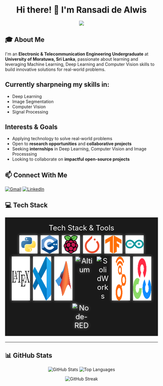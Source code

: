 
<h1 align="center">Hi there! 👋 I'm Ransadi de Alwis</h1>


<p align="center">
  
  <img src="https://komarev.com/ghpvc/?username=RansadiDeAlwis&label=Profile+Views&color=blue&style=flat"  /> 
</p>

## 🎓 About Me
I'm an **Electronic & Telecommunication Engineering Undergraduate** at **University of Moratuwa, Sri Lanka**, passionate about learning and leveraging Machine Learning, Deep Learning and Computer Vision skills to build innovative solutions for real-world problems.

## Currently sharpneing my skills in:
-  Deep Learning   
-  Image Segmentation 
-  Computer Vision
- Signal Processing 

## Interests & Goals
- Applying technology to solve real-world problems
- Open to **research opportunities** and **collaborative projects**
- Seeking **internships** in Deep Learning, Computer Vision and Image Processsing
- Looking to collaborate on **impactful open-source projects**

## 📫 Connect With Me
[![Gmail](https://img.shields.io/badge/Gmail-D14836?style=for-the-badge&logo=gmail&logoColor=white)](mailto:rmovinya10@gmail.com)
[![LinkedIn](https://img.shields.io/badge/LinkedIn-0077B5?style=for-the-badge&logo=linkedin&logoColor=white)](www.linkedin.com/in/ransadi-de-alwis-739768278)


## 💻 Tech Stack
<div style="background-color: #1a1a1a; padding: 20px; text-align: center; color: white; font-size: 24px; margin: 20px 0;">
  Tech Stack & Tools
  <div style="display: flex; justify-content: center; gap: 10px; margin-top: 10px; flex-wrap: wrap;">
    <img src="https://raw.githubusercontent.com/devicons/devicon/master/icons/python/python-original.svg" alt="Python" width="60" style="filter: drop-shadow(0 0 5px rgba(255, 255, 255, 0.5));">
    <img src="https://raw.githubusercontent.com/devicons/devicon/master/icons/cplusplus/cplusplus-original.svg" alt="C++" width="60" style="filter: drop-shadow(0 0 5px rgba(255, 255, 255, 0.5));">
    <img src="https://raw.githubusercontent.com/devicons/devicon/master/icons/raspberrypi/raspberrypi-original.svg" alt="Raspberry Pi" width="60" style="filter: drop-shadow(0 0 5px rgba(255, 255, 255, 0.5));">
    <img src="https://raw.githubusercontent.com/devicons/devicon/master/icons/pytorch/pytorch-original.svg" alt="PyTorch" width="60" style="filter: drop-shadow(0 0 5px rgba(255, 255, 255, 0.5));">
    <img src="https://raw.githubusercontent.com/devicons/devicon/master/icons/tensorflow/tensorflow-original.svg" alt="TensorFlow" width="60" style="filter: drop-shadow(0 0 5px rgba(255, 255, 255, 0.5));">
    <img src="https://raw.githubusercontent.com/devicons/devicon/master/icons/arduino/arduino-original.svg" alt="Arduino" width="60" style="filter: drop-shadow(0 0 5px rgba(255, 255, 255, 0.5));">
    <img src="https://raw.githubusercontent.com/devicons/devicon/master/icons/latex/latex-original.svg" alt="LaTeX" width="60" style="filter: drop-shadow(0 0 5px rgba(255, 255, 255, 0.5));">
    <img src="https://raw.githubusercontent.com/devicons/devicon/master/icons/vscode/vscode-original.svg" alt="VS Code" width="60" style="filter: drop-shadow(0 0 5px rgba(255, 255, 255, 0.5));">
    <img src="https://raw.githubusercontent.com/devicons/devicon/master/icons/matlab/matlab-original.svg" alt="MATLAB" width="60" style="filter: drop-shadow(0 0 5px rgba(255, 255, 255, 0.5));">
    <img src="https://raw.githubusercontent.com/devicons/devicon/master/icons/altium/altium-original.svg" alt="Altium" width="60" style="filter: drop-shadow(0 0 5px rgba(255, 255, 255, 0.5));">
   <img src="https://raw.githubusercontent.com/RansadiDeAlwis/RansadiDeAlwis/main/assets/solidworks-logo.png" width="40" alt="SolidWorks"/>



  <img src="https://raw.githubusercontent.com/devicons/devicon/master/icons/gnuradio/gnuradio-original.svg" alt="GNU Radio" width="60" style="filter: drop-shadow(0 0 5px rgba(255, 255, 255, 0.5));">
    <img src="https://raw.githubusercontent.com/devicons/devicon/master/icons/opencv/opencv-original.svg" alt="OpenCV" width="60" style="filter: drop-shadow(0 0 5px rgba(255, 255, 255, 0.5));">
    <img src="https://raw.githubusercontent.com/nodered/node-red/master/packages/node_modules/node-red/public/red/images/node-red.svg" alt="Node-RED" width="60" style="filter: drop-shadow(0 0 5px rgba(255, 255, 255, 0.5));">
  </div>
</div>

---

## 📊 GitHub Stats
<p align="center">
  <img src="https://github-readme-stats.vercel.app/api?username=RansadiDeAlwis&show_icons=true&theme=radical" alt="GitHub Stats" />
  <img src="https://github-readme-stats.vercel.app/api/top-langs/?username=RansadiDeAlwis&layout=compact&theme=radical" alt="Top Languages" />
</p>

<p align="center">
  <img src="https://github-readme-streak-stats.herokuapp.com/?user=RansadiDeAlwis&theme=radical" alt="GitHub Streak" />
</p>


















